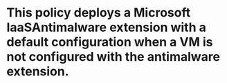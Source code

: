 # This policy deploys a Microsoft IaaSAntimalware extension with a default configuration when a VM is not configured with the antimalware extension.
